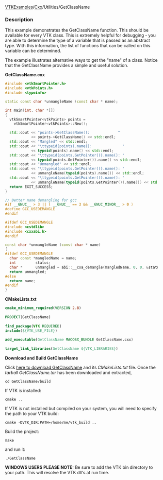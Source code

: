 [VTKExamples](Home)/[Cxx](Cxx)/Utilities/GetClassName

### Description
This example demonstrates the GetClassName function. This should be available for every VTK class. This is extremely helpful for debugging - you are able to determine the type of a variable that is passed as an abstract type. With this information, the list of functions that can be called on this variable can be determined.

The example illustrates alternative ways to get the "name" of a class. Notice that the GetClassName provides a simple and useful solution.

**GetClassName.cxx**
```c++
#include <vtkSmartPointer.h>
#include <vtkPoints.h>
#include <typeinfo>

static const char *unmangleName (const char * name);

int main(int, char *[])
{
  vtkSmartPointer<vtkPoints> points = 
    vtkSmartPointer<vtkPoints>::New();

  std::cout << "points->GetClassName():             "
            << points->GetClassName() << std::endl;
  std::cout << "Mangled" << std::endl;
  std::cout << "\ttypeid(points).name():              "
            << typeid(points).name() << std::endl;
  std::cout << "\ttypeid(points.GetPointer()).name(): "
            << typeid(points.GetPointer()).name() << std::endl;
  std::cout << "Unmangled" << std::endl;
  std::cout << "\ttypeid(points.GetPointer()).name(): "
            << unmangleName(typeid(points).name()) << std::endl;
  std::cout << "\ttypeid(points.GetPointer()).name(): "
            << unmangleName(typeid(points.GetPointer()).name()) << std::endl;
  return EXIT_SUCCESS;
}

// Better name demangling for gcc
#if __GNUC__ > 3 || ( __GNUC__ == 3 && __GNUC_MINOR__ > 0 )
#define GCC_USEDEMANGLE
#endif

#ifdef GCC_USEDEMANGLE
#include <cstdlib>
#include <cxxabi.h>
#endif

const char *unmangleName (const char * name)
{
#ifdef GCC_USEDEMANGLE
  char const *mangledName = name;
  int         status;
  char *      unmangled = abi::__cxa_demangle(mangledName, 0, 0, &status);
  return unmangled;
#else
  return name;
#endif
}
```
**CMakeLists.txt**
```cmake
cmake_minimum_required(VERSION 2.8)
 
PROJECT(GetClassName)
 
find_package(VTK REQUIRED)
include(${VTK_USE_FILE})
 
add_executable(GetClassName MACOSX_BUNDLE GetClassName.cxx)
 
target_link_libraries(GetClassName ${VTK_LIBRARIES})
```

**Download and Build GetClassName**

Click [here to download GetClassName](https://github.com/lorensen/VTKWikiExamplesTarballs/raw/master/GetClassName.tar) and its *CMakeLists.txt* file.
Once the *tarball GetClassName.tar* has been downloaded and extracted,
```
cd GetClassName/build 
```
If VTK is installed:
```
cmake ..
```
If VTK is not installed but compiled on your system, you will need to specify the path to your VTK build:
```
cmake -DVTK_DIR:PATH=/home/me/vtk_build ..
```
Build the project:
```
make
```
and run it:
```
./GetClassName
```
**WINDOWS USERS PLEASE NOTE:** Be sure to add the VTK bin directory to your path. This will resolve the VTK dll's at run time.

